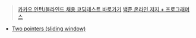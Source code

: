 > [카카오 인턴/블라인드 채용 코딩테스트 바로가기](https://github.com/evelyn82/Problem-Solving/tree/main/kakao)
> [백준 온라인 저지 + 프로그래머스](https://github.com/evelyn82/Problem-Solving/tree/main/boj)

- [Two pointers (sliding window)](https://github.com/evelyn82/Problem-Solving/tree/main/boj/Two%20Pointers)
